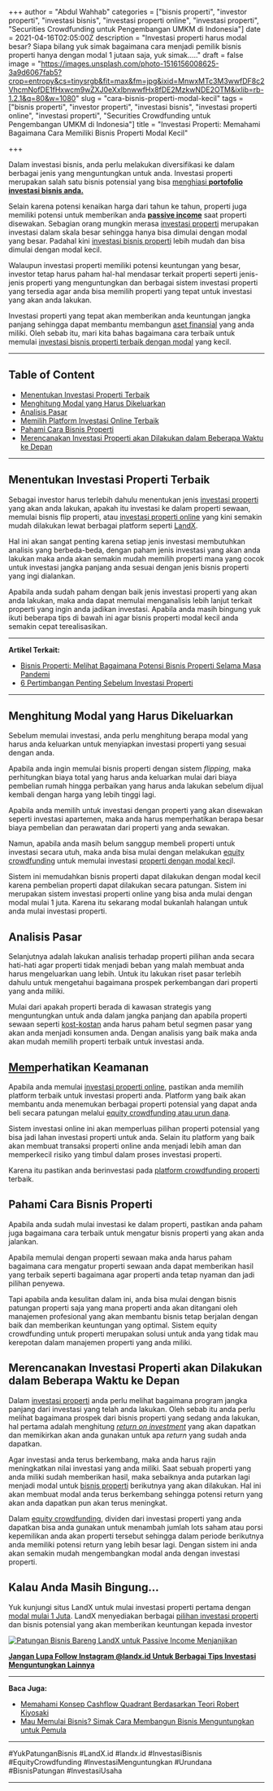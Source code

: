 +++
author = "Abdul Wahhab"
categories = ["bisnis properti", "investor properti", "investasi bisnis", "investasi properti online", "investasi properti", "Securities Crowdfunding untuk Pengembangan UMKM di Indonesia"]
date = 2021-04-16T02:05:00Z
description = "Investasi properti harus modal besar? Siapa bilang yuk simak bagaimana cara menjadi pemilik bisnis properti hanya dengan modal 1 jutaan saja, yuk simak....."
draft = false
image = "https://images.unsplash.com/photo-1516156008625-3a9d6067fab5?crop=entropy&cs=tinysrgb&fit=max&fm=jpg&ixid=MnwxMTc3M3wwfDF8c2VhcmNofDE1fHxwcm9wZXJ0eXxlbnwwfHx8fDE2MzkwNDE2OTM&ixlib=rb-1.2.1&q=80&w=1080"
slug = "cara-bisnis-properti-modal-kecil"
tags = ["bisnis properti", "investor properti", "investasi bisnis", "investasi properti online", "investasi properti", "Securities Crowdfunding untuk Pengembangan UMKM di Indonesia"]
title = "Investasi Properti: Memahami Bagaimana Cara Memiliki Bisnis Properti Modal Kecil"

+++


Dalam investasi bisnis, anda perlu melakukan diversifikasi ke dalam berbagai jenis yang menguntungkan untuk anda. Investasi properti merupakan salah satu bisnis potensial yang bisa [menghiasi **portofolio investasi bisnis anda.**](https://landx.id/project/)

Selain karena potensi kenaikan harga dari tahun ke tahun, properti juga memiliki potensi untuk memberikan anda [**passive income**](https://landx.id/blog/investasi-dengan-passive-income-untuk-masa-depan/) saat properti disewakan. Sebagian orang mungkin merasa [investasi properti](https://landx.id/) merupakan investasi dalam skala besar sehingga hanya bisa dimulai dengan modal yang besar. Padahal kini [investasi bisnis properti](https://landx.id/) lebih mudah dan bisa dimulai dengan modal kecil.

Walaupun investasi properti memiliki potensi keuntungan yang besar, investor tetap harus paham hal-hal mendasar terkait properti seperti jenis-jenis properti yang menguntungkan dan berbagai sistem investasi properti yang tersedia agar anda bisa memilih properti yang tepat untuk investasi yang akan anda lakukan.

Investasi properti yang tepat akan memberikan anda keuntungan jangka panjang sehingga dapat membantu membangun [aset finansial](https://landx.id/project/) yang anda miliki. Oleh sebab itu, mari kita bahas bagaimana cara terbaik untuk memulai [investasi bisnis properti terbaik dengan modal](https://landx.id/) yang kecil.

---

## Table of Content

* [Menentukan Investasi  Properti Terbaik](https://landx.id/blog/cara-bisnis-properti-modal-kecil/#menentukan-investasi-properti-terbaik)
* [Menghitung Modal yang Harus Dikeluarkan](https://landx.id/blog/cara-bisnis-properti-modal-kecil/#menghitung-modal-yang-harus-dikeluarkan)
* [Analisis Pasar](https://landx.id/blog/cara-bisnis-properti-modal-kecil/#analisis-pasar) 
* [Memilih Platform Investasi Online Terbaik](https://landx.id/blog/cara-bisnis-properti-modal-kecil/#memperhatikan-keamana)
* [Pahami Cara Bisnis Properti](https://landx.id/blog/cara-bisnis-properti-modal-kecil/#pahami-cara-bisnis-properti)
* [Merencanakan Investasi Properti akan Dilakukan dalam Beberapa Waktu ke Depan](https://landx.id/blog/cara-bisnis-properti-modal-kecil/#merencanakan-investasi-properti-akan-dilakukan-dalam-beberapa-waktu-ke-depan)

---

## Menentukan Investasi  Properti Terbaik

Sebagai investor harus terlebih dahulu menentukan jenis [investasi properti](https://landx.id/) yang akan anda lakukan, apakah itu investasi ke dalam properti sewaan, memulai bisnis flip properti, atau [investasi properti online](https://landx.id/) yang kini semakin mudah dilakukan lewat berbagai platform seperti [LandX](https://landx.id/).

Hal ini akan sangat penting karena setiap jenis investasi membutuhkan analisis yang berbeda-beda, dengan paham jenis investasi yang akan anda lakukan maka anda akan semakin mudah memilih properti mana yang cocok untuk investasi jangka panjang anda sesuai dengan jenis bisnis properti yang ingi dialankan.

Apabila anda sudah paham dengan baik jenis investasi properti yang akan anda lakukan, maka anda dapat memulai menganalisis lebih lanjut terkait properti yang ingin anda jadikan investasi. Apabila anda masih bingung yuk ikuti beberapa tips di bawah ini agar bisnis properti modal kecil anda semakin cepat terealisasikan.

---

**Artikel Terkait:**

* [Bisnis Properti: Melihat Bagaimana Potensi Bisnis Properti Selama Masa Pandemi](https://landx.id/blog/potensi-bisnis-properti-di-masa-pandemi/)
* [6 Pertimbangan Penting Sebelum Investasi Properti](https://landx.id/blog/6-pertimbangan-penting-sebelum-investasi-properti/)

---

## Menghitung Modal yang Harus Dikeluarkan

Sebelum memulai investasi, anda perlu menghitung berapa modal yang harus anda keluarkan untuk menyiapkan investasi properti yang sesuai dengan anda.

Apabila anda ingin memulai bisnis properti dengan sistem _flipping,_ maka perhitungkan biaya total yang harus anda keluarkan mulai dari biaya pembelian rumah hingga perbaikan yang harus anda lakukan sebelum dijual kembali dengan harga yang lebih tinggi lagi.

Apabila anda memilih untuk investasi dengan properti yang akan disewakan seperti investasi apartemen, maka anda harus memperhatikan berapa besar biaya pembelian dan perawatan dari properti yang anda sewakan.

Namun, apabila anda masih belum sanggup membeli properti untuk  investasi secara utuh, maka anda bisa mulai dengan melakukan [equity crowdfunding](https://landx.id/) untuk memulai investasi [properti dengan modal keci](https://landx.id/)l.

Sistem ini memudahkan bisnis properti dapat dilakukan dengan modal kecil karena pembelian properti dapat dilakukan secara patungan. Sistem ini merupakan sistem investasi properti online yang bisa anda mulai dengan modal mulai 1 juta. Karena itu sekarang modal bukanlah halangan untuk anda mulai investasi properti.

## Analisis Pasar

Selanjutnya adalah lakukan analisis terhadap properti pilihan anda secara hati-hati agar properti tidak menjadi beban yang malah membuat anda harus mengeluarkan uang lebih. Untuk itu lakukan riset pasar terlebih dahulu untuk mengetahui bagaimana prospek perkembangan dari properti yang anda miliki.

Mulai dari apakah properti berada di kawasan strategis yang menguntungkan untuk anda dalam jangka panjang dan apabila properti sewaan seperti [kost-kostan](https://landx.id/) anda harus paham betul segmen pasar yang akan anda menjadi konsumen anda. Dengan analisis yang baik maka anda akan mudah memilih properti terbaik untuk investasi anda.

## [Mem](https://landx.id/)perhatikan Keamanan

Apabila anda memulai [investasi properti online](https://landx.id/), pastikan anda memilih platform terbaik untuk investasi properti anda. Platform yang baik akan membantu anda menemukan berbagai properti potensial yang dapat anda beli secara patungan melalui [equity crowdfunding atau urun dana](https://landx.id/).

Sistem investasi online ini akan memperluas pilihan properti potensial yang bisa jadi lahan investasi properti untuk anda. Selain itu platform yang baik akan membuat transaksi properti online anda menjadi lebih aman dan memperkecil risiko yang timbul dalam proses investasi properti.

Karena itu pastikan anda berinvestasi pada [platform crowdfunding properti](https://landx.id/) terbaik.

## Pahami Cara Bisnis Properti

Apabila anda sudah mulai investasi ke dalam properti, pastikan anda paham juga bagaimana cara terbaik untuk mengatur bisnis properti yang akan anda jalankan.

Apabila memulai dengan properti sewaan maka anda harus paham bagaimana cara mengatur properti sewaan anda dapat memberikan hasil yang terbaik seperti bagaimana agar properti anda tetap nyaman dan jadi pilihan penyewa.

Tapi apabila anda kesulitan dalam ini, anda bisa mulai dengan bisnis patungan properti saja yang mana properti anda akan ditangani oleh manajemen profesional yang akan membantu bisnis tetap berjalan dengan baik dan memberikan keuntungan yang optimal. Sistem equity crowdfunding untuk properti merupakan solusi untuk anda yang tidak mau kerepotan dalam manajemen properti yang anda miliki.

## Merencanakan Investasi Properti akan Dilakukan dalam Beberapa Waktu ke Depan

Dalam [investasi properti](https://landx.id/) anda perlu melihat bagaimana program jangka panjang dari investasi yang telah anda lakukan. Oleh sebab itu anda perlu melihat bagaimana prospek dari bisnis properti yang sedang anda lakukan, hal pertama adalah menghitung _[return on investment](https://landx.id/)_ yang akan dapatkan dan memikirkan akan anda gunakan untuk apa _return_ yang sudah anda dapatkan.

Agar investasi anda terus berkembang, maka anda harus rajin meningkatkan nilai investasi yang anda miliki. Saat sebuah properti yang anda miliki sudah memberikan hasil, maka sebaiknya anda putarkan lagi menjadi modal untuk [bisnis properti](https://landx.id/) berikutnya yang akan dilakukan. Hal ini akan membuat modal anda terus berkembang sehingga potensi return yang akan anda dapatkan pun akan terus meningkat.

Dalam [equity crowdfunding](https://landx.id/), dividen dari investasi properti yang anda dapatkan bisa anda gunakan untuk menambah jumlah lots saham atau porsi kepemilikan anda akan properti tersebut sehingga dalam periode berikutnya anda memiliki potensi return yang lebih besar lagi. Dengan sistem ini anda akan semakin mudah mengembangkan modal anda dengan investasi properti.

## Kalau Anda Masih Bingung…

Yuk kunjungi situs LandX untuk mulai investasi properti pertama dengan [modal mulai 1 Juta](https://landx.id/). LandX menyediakan berbagai [pilihan investasi properti](https://landx.id/) dan bisnis potensial yang akan memberikan keuntungan kepada investor

[![Patungan Bisnis Bareng LandX untuk Passive Income Menjanjikan](https://accountgram-production.sfo2.cdn.digitaloceanspaces.com/landx_ghost/2021/09/Equity-Crowdfunding-di-Indonesia-1--1.png)](https://landx.id/project/)

[**Jangan Lupa Follow Instagram @landx.id Untuk Berbagai Tips Investasi Menguntungkan Lainnya**](https://www.instagram.com/landx.id/?utm_medium=copy_link)

---

**Baca Juga:**

* [Memahami Konsep Cashflow Quadrant Berdasarkan Teori Robert Kiyosaki](https://landx.id/blog/konsep-cashflow-quadrant-robert-kiyosaki/)
* [Mau Memulai Bisnis? Simak Cara Membangun Bisnis Menguntungkan untuk Pemula](https://landx.id/blog/mau-memulai-bisnis-simak-cara-membangun-bisnis-menguntungkan-untuk-pemula/)

---

#YukPatunganBisnis     #LandX.id    #landx.id    #InvestasiBisnis    #EquityCrowdfunding     #InvestasiMenguntungkan    #Urundana    #BisnisPatungan     #InvestasiUsaha

---



